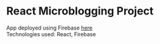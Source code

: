 # React Microblogging Project

App deployed using Firebase [here](https://micro-blogging-project-b48cb.web.app/)\
Technologies used: React, Firebase
